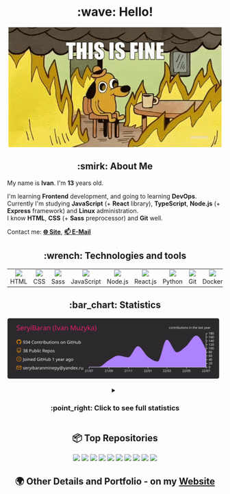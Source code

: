 <h1 align="center">:wave: Hello!</h1>

<p align="center"><img src="images/this-is-fine.gif" /></p>

<h2 align="center">:smirk: About Me</h2>

My name is **Ivan**. I'm **13** years old.

I'm learning **Frontend** development, and going to learning **DevOps**.  
Currently I'm studying **JavaScript** (+ **React** library), **TypeScript**, **Node.js** (+ **Express** framework) and **Linux** administration.  
I know **HTML**, **CSS** (+ **Sass** preprocessor) and **Git** well.  

Contact me: [**:globe_with_meridians: Site**](https://seryibaran.github.io), [**:mailbox: E-Mail**](mailto:seryibaranminepy@yandex.ru)

<h2 align="center">:wrench: Technologies and tools</h2>
<table style="border-size:0px" align="center">
  <tr>
    <td style="border: none;" width="90" align="center"><a href="https://developer.mozilla.org/docs/Web/HTML"><img src="https://cdn.iconscout.com/icon/free/png-64/html-1175208.png"></a>HTML</td>
    <td style="border: none;" width="90" align="center"><a href="https://developer.mozilla.org/docs/Web/CSS"><img src="https://cdn.iconscout.com/icon/free/png-64/css-1175237.png"></a>CSS</td>
    <td style="border: none;" width="90" align="center"><a href="https://sass-lang.com/"><img src="https://cdn.iconscout.com/icon/free/png-64/sass-226054.png"></a>Sass</td>
    <td style="border: none;" width="90" align="center"><a href="https://developer.mozilla.org/docs/Web/JavaScript"><img src="https://cdn.iconscout.com/icon/free/png-64/js-3029998.png"></a>JavaScript</td>
    <td style="border: none;" width="90" align="center"><a href="https://nodejs.org"><img src="https://cdn.iconscout.com/icon/free/png-64/node-js-1174925.png"></a>Node.js</td>
    <td style="border: none;" width="90" align="center"><a href="https://reactjs.org/"><img src="https://cdn.iconscout.com/icon/free/png-64/react-282599.png"></a>React.js</td>
    <td style="border: none;" width="90" align="center"><a href="https://www.python.org/"><img src="https://cdn.iconscout.com/icon/free/png-64/python-2-226051.png"></a>Python</td>
    <td style="border: none;" width="90" align="center"><a href="https://git-scm.com/"><img src="https://cdn.iconscout.com/icon/free/png-64/git-225996.png"></a>Git</td>
    <td style="border: none;" width="90" align="center"><a href="https://www.docker.com/"><img src="https://cdn.iconscout.com/icon/free/png-64/docker-2944835.png"></a>Docker</td>
    <td style="border: none;" width="90" align="center"><a href="https://www.kernel.org/"><img src="https://cdn.iconscout.com/icon/free/png-64/linux-1174928.png"></a>Linux</td>
  </tr>
</table>

<h2 align="center">:bar_chart: Statistics</h2>

<p align="center"><img src="https://raw.githubusercontent.com/SeryiBaran/seryibaran/master/profile-summary-card-output/monokai/0-profile-details.svg" /></p>

<details>
  <summary align="center"><h3>:point_right: <b>Click to see full statistics</b></h3></summary>

<!--START_SECTION:waka-->
![Code Time](http://img.shields.io/badge/Code%20Time-0%20secs-blue)

![Profile Views](http://img.shields.io/badge/Profile%20Views-10-blue)

**🐱 My GitHub Data** 

> 🏆 676 Contributions in the Year 2022
 > 
> 📦 253.0 kB Used in GitHub's Storage 
 > 
> 🚫 Not Opted to Hire
 > 
> 📜 48 Public Repositories 
 > 
> 🔑 1 Private Repository 
 > 
**I'm an Early 🐤** 

```text
🌞 Morning    170 commits    █████░░░░░░░░░░░░░░░░░░░░   22.4% 
🌆 Daytime    383 commits    ████████████░░░░░░░░░░░░░   50.46% 
🌃 Evening    206 commits    ██████░░░░░░░░░░░░░░░░░░░   27.14% 
🌙 Night      0 commits      ░░░░░░░░░░░░░░░░░░░░░░░░░   0.0%

```
📅 **I'm Most Productive on Wednesday** 

```text
Monday       113 commits    ███░░░░░░░░░░░░░░░░░░░░░░   14.89% 
Tuesday      104 commits    ███░░░░░░░░░░░░░░░░░░░░░░   13.7% 
Wednesday    133 commits    ████░░░░░░░░░░░░░░░░░░░░░   17.52% 
Thursday     90 commits     ███░░░░░░░░░░░░░░░░░░░░░░   11.86% 
Friday       119 commits    ████░░░░░░░░░░░░░░░░░░░░░   15.68% 
Saturday     110 commits    ███░░░░░░░░░░░░░░░░░░░░░░   14.49% 
Sunday       90 commits     ███░░░░░░░░░░░░░░░░░░░░░░   11.86%

```


📊 **This Week I Spent My Time On** 

```text
⌚︎ Time Zone: Europe/Moscow

💬 Programming Languages: 
SCSS                     3 hrs 18 mins       ███████████░░░░░░░░░░░░░░   44.56% 
JavaScript               1 hr 33 mins        █████░░░░░░░░░░░░░░░░░░░░   21.13% 
HTML                     59 mins             ███░░░░░░░░░░░░░░░░░░░░░░   13.35% 
Markdown                 53 mins             ███░░░░░░░░░░░░░░░░░░░░░░   12.05% 
CSS                      27 mins             █░░░░░░░░░░░░░░░░░░░░░░░░   6.1%

🔥 Editors: 
Sublime Text             7 hrs 20 mins       ████████████████████████░   99.08% 
VS Code                  4 mins              ░░░░░░░░░░░░░░░░░░░░░░░░░   0.92%

🐱‍💻 Projects: 
maket--prechu            4 hrs 55 mins       ████████████████░░░░░░░░░   66.34% 
seryibaran.github.io     53 mins             ███░░░░░░░░░░░░░░░░░░░░░░   11.99% 
useUseful.js             50 mins             ██░░░░░░░░░░░░░░░░░░░░░░░   11.46% 
Trydex-Onion-Sites       31 mins             █░░░░░░░░░░░░░░░░░░░░░░░░   6.98% 
ddtReactCourse           10 mins             ░░░░░░░░░░░░░░░░░░░░░░░░░   2.25%

💻 Operating System: 
Linux                    7 hrs 24 mins       █████████████████████████   100.0%

```

**I Mostly Code in JavaScript** 

```text
JavaScript               12 repos            ███████░░░░░░░░░░░░░░░░░░   30.77% 
HTML                     9 repos             █████░░░░░░░░░░░░░░░░░░░░   23.08% 
SCSS                     6 repos             ███░░░░░░░░░░░░░░░░░░░░░░   15.38% 
Python                   4 repos             ██░░░░░░░░░░░░░░░░░░░░░░░   10.26% 
CSS                      3 repos             ██░░░░░░░░░░░░░░░░░░░░░░░   7.69%

```


**Timeline**

![Chart not found](https://raw.githubusercontent.com/SeryiBaran/SeryiBaran/master/charts/bar_graph.png) 


 Last Updated on 05/07/2022 16:40:21 UTC
<!--END_SECTION:waka-->

</details>


<h2 align="center">📦 Top Repositories</h2>

<div align="center">

[![](https://github-readme-stats.vercel.app/api/pin/?username=SeryiBaran&repo=seryibaran.github.io)](https://github.com/SeryiBaran/seryibaran.github.io)
[![](https://github-readme-stats.vercel.app/api/pin/?username=SeryiBaran&repo=useUseful.js)](https://github.com/SeryiBaran/useUseful.js)
[![](https://github-readme-stats.vercel.app/api/pin/?username=SeryiBaran&repo=Standard.css)](https://github.com/SeryiBaran/Standard.css)
[![](https://github-readme-stats.vercel.app/api/pin/?username=SeryiBaran&repo=dotfiles)](https://github.com/SeryiBaran/dotfiles)
[![](https://github-readme-stats.vercel.app/api/pin/?username=SeryiBaran&repo=tools)](https://github.com/SeryiBaran/tools)
[![](https://github-readme-stats.vercel.app/api/pin/?username=SeryiBaran&repo=ddtReactCourse)](https://github.com/SeryiBaran/ddtReactCourse)
[![](https://github-readme-stats.vercel.app/api/pin/?username=SeryiBaran&repo=ivan-pylight-shot)](https://github.com/SeryiBaran/ivan-pylight-shot)
[![](https://github-readme-stats.vercel.app/api/pin/?username=SeryiBaran&repo=gitlab-all-repos-remove)](https://github.com/SeryiBaran/gitlab-all-repos-remove)
[![](https://github-readme-stats.vercel.app/api/pin/?username=SeryiBaran&repo=mock-api)](https://github.com/SeryiBaran/mock-api)
[![](https://github-readme-stats.vercel.app/api/pin/?username=SeryiBaran&repo=learn-web)](https://github.com/SeryiBaran/learn-web)

</div>

<h2 align="center">🌍 Other Details and Portfolio - on my <a href="https://seryibaran.github.io">Website</a></h2>
